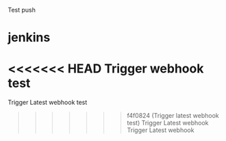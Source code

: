 Test push
# jenkins
<<<<<<< HEAD
Trigger webhook test
=======
Trigger Latest webhook test
>>>>>>> f4f0824 (Trigger latest webhook test)
Trigger Latest webhook
Trigger Latest webhook
